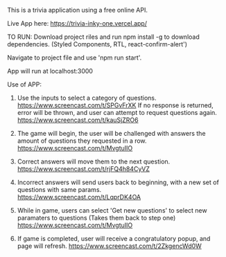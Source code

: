 This is a trivia application using a free online API.

Live App here: https://trivia-inky-one.vercel.app/



TO RUN: Download project riles and run npm install -g to download dependencies. (Styled Components, RTL, react-confirm-alert')

Navigate to project file and use 'npm run start'. 

App will run at localhost:3000


Use of APP:

1. Use the inputs to select a category of questions. https://www.screencast.com/t/SPGvFrXK
    If no response is returned, error will be thrown, and user can attempt to request questions again. https://www.screencast.com/t/kauSjZRO6
    
2. The game will begin, the user will be challenged with answers the amount of questions they requested in a row. https://www.screencast.com/t/MvgtuIIO

3. Correct answers will move them to the next question. https://www.screencast.com/t/rjFQ4h84CyVZ

4. Incorrect answers will send users back to beginning, with a new set of questions with same params. https://www.screencast.com/t/LqprDK4OA

5. While in game, users can select 'Get new questions' to select new paramaters to questions (Takes them back to step one) https://www.screencast.com/t/MvgtuIIO

6. If game is completed, user will receive a congratulatory popup, and page will refresh. https://www.screencast.com/t/2ZkgencWd0W
